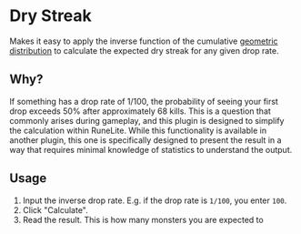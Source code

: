 # Dry Streak
Makes it easy to apply the inverse function of the cumulative [geometric distribution](https://en.wikipedia.org/wiki/Geometric_distribution) to calculate the expected dry streak for any given drop rate.

## Why?
If something has a drop rate of 1/100, the probability of seeing your first drop exceeds 50% after approximately 68 kills. This is a question that commonly arises during gameplay, and this plugin is designed to simplify the calculation within RuneLite. While this functionality is available in another plugin, this one is specifically designed to present the result in a way that requires minimal knowledge of statistics to understand the output.

## Usage
1. Input the inverse drop rate. E.g. if the drop rate is `1/100`, you enter `100`.
2. Click "Calculate".
3. Read the result. This is how many monsters you are expected to